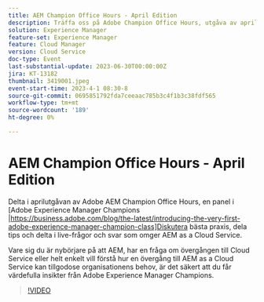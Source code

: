 ```yaml
---
title: AEM Champion Office Hours - April Edition
description: Träffa oss på Adobe Champion Office Hours, utgåva av april, där en panel på Adobe Experience Manager Champions diskuterar bästa praxis, delar tips och engagerar sig i en live Q&A-omgivande AEM as a Cloud Service. Vare sig du är nybörjare på att AEM, har en fråga om övergången till Cloud Service eller helt enkelt vill förstå hur en övergång till AEM as a Cloud Service kan tillgodose organisationens behov, är det säkert att du får värdefulla insikter från Adobe Experience Manager Champions.
solution: Experience Manager
feature-set: Experience Manager
feature: Cloud Manager
version: Cloud Service
doc-type: Event
last-substantial-update: 2023-06-30T00:00:00Z
jira: KT-13182
thumbnail: 3419001.jpeg
event-start-time: 2023-4-1 08:30-8
source-git-commit: 0695851792fda7ceeaac785b3c4f1b3c38fdf565
workflow-type: tm+mt
source-wordcount: '189'
ht-degree: 0%

---
```



# AEM Champion Office Hours - April Edition

Delta i aprilutgåvan av Adobe AEM Champion Office Hours, en panel i [Adobe Experience Manager Champions |https://business.adobe.com/blog/the-latest/introducing-the-very-first-adobe-experience-manager-champion-class]Diskutera bästa praxis, dela tips och delta i live-frågor och svar som omger AEM as a Cloud Service.

Vare sig du är nybörjare på att AEM, har en fråga om övergången till Cloud Service eller helt enkelt vill förstå hur en övergång till AEM as a Cloud Service kan tillgodose organisationens behov, är det säkert att du får värdefulla insikter från Adobe Experience Manager Champions.

>[!VIDEO](https://video.tv.adobe.com/v/3419001/?learn=on)
